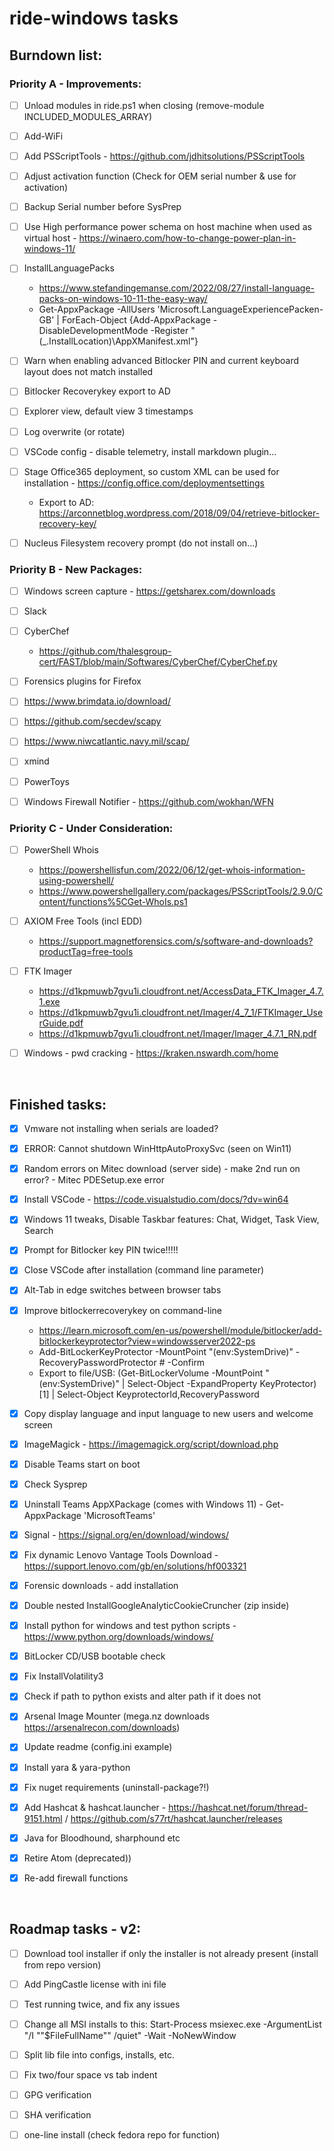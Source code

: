 # ride-windows tasks

## Burndown list:

### Priority A - Improvements:
- [ ] Unload modules in ride.ps1 when closing (remove-module INCLUDED_MODULES_ARRAY)
- [ ] Add-WiFi
- [ ] Add PSScriptTools - https://github.com/jdhitsolutions/PSScriptTools
- [ ] Adjust activation function (Check for OEM serial number & use for activation)
- [ ] Backup Serial number before SysPrep
- [ ] Use High performance power schema on host machine when used as virtual host - https://winaero.com/how-to-change-power-plan-in-windows-11/
- [ ] InstallLanguagePacks
  * https://www.stefandingemanse.com/2022/08/27/install-language-packs-on-windows-10-11-the-easy-way/
  * Get-AppxPackage -AllUsers 'Microsoft.LanguageExperiencePacken-GB' | ForEach-Object {Add-AppxPackage -DisableDevelopmentMode -Register "$($_.InstallLocation)\AppXManifest.xml"}
- [ ] Warn when enabling advanced Bitlocker PIN and current keyboard layout does not match installed  
- [ ] Bitlocker Recoverykey export to AD
- [ ] Explorer view, default view 3 timestamps
- [ ] Log overwrite (or rotate)
- [ ] VSCode config - disable telemetry, install markdown plugin...
- [ ] Stage Office365 deployment, so custom XML can be used for installation - https://config.office.com/deploymentsettings

  * Export to AD: https://arconnetblog.wordpress.com/2018/09/04/retrieve-bitlocker-recovery-key/
- [ ] Nucleus Filesystem recovery prompt (do not install on...)

### Priority B - New Packages:
- [ ] Windows screen capture - https://getsharex.com/downloads
- [ ] Slack
- [ ] CyberChef
  * https://github.com/thalesgroup-cert/FAST/blob/main/Softwares/CyberChef/CyberChef.py
- [ ] Forensics plugins for Firefox
- [ ] https://www.brimdata.io/download/
- [ ] https://github.com/secdev/scapy
- [ ] https://www.niwcatlantic.navy.mil/scap/
- [ ] xmind
- [ ] PowerToys
- [ ] Windows Firewall Notifier - https://github.com/wokhan/WFN


### Priority C - Under Consideration:
- [ ] PowerShell Whois
  * https://powershellisfun.com/2022/06/12/get-whois-information-using-powershell/
  * https://www.powershellgallery.com/packages/PSScriptTools/2.9.0/Content/functions%5CGet-WhoIs.ps1
- [ ] AXIOM Free Tools (incl EDD)
  * https://support.magnetforensics.com/s/software-and-downloads?productTag=free-tools
- [ ] FTK Imager
  * https://d1kpmuwb7gvu1i.cloudfront.net/AccessData_FTK_Imager_4.7.1.exe
  * https://d1kpmuwb7gvu1i.cloudfront.net/Imager/4_7_1/FTKImager_UserGuide.pdf
  * https://d1kpmuwb7gvu1i.cloudfront.net/Imager/Imager_4.7.1_RN.pdf
- [ ] Windows - pwd cracking - https://kraken.nswardh.com/home


&nbsp;

## Finished tasks:
- [x] Vmware not installing when serials are loaded?
- [X] ERROR: Cannot shutdown WinHttpAutoProxySvc (seen on Win11)
- [x] Random errors on Mitec download (server side) - make 2nd run on error? - Mitec PDESetup.exe error
- [x] Install VSCode - https://code.visualstudio.com/docs/?dv=win64
- [x] Windows 11 tweaks, Disable Taskbar features:  Chat, Widget, Task View, Search
- [X] Prompt for Bitlocker key PIN twice!!!!!
- [x] Close VSCode after installation (command line parameter)
- [x] Alt-Tab in edge switches between browser tabs
- [x] Improve bitlockerrecoverykey on command-line
  * https://learn.microsoft.com/en-us/powershell/module/bitlocker/add-bitlockerkeyprotector?view=windowsserver2022-ps
  * Add-BitLockerKeyProtector -MountPoint "$($env:SystemDrive)" -RecoveryPasswordProtector # -Confirm 
  * Export to file/USB: (Get-BitLockerVolume -MountPoint "$($env:SystemDrive)" | Select-Object -ExpandProperty KeyProtector)[1] | Select-Object KeyprotectorId,RecoveryPassword
- [x] Copy display language and input language to new users and welcome screen
- [x] ImageMagick - https://imagemagick.org/script/download.php
- [x] Disable Teams start on boot
- [x] Check Sysprep
- [x] Uninstall Teams AppXPackage (comes with Windows 11) - Get-AppxPackage 'MicrosoftTeams'
- [x] Signal - https://signal.org/en/download/windows/
- [x] Fix dynamic Lenovo Vantage Tools Download - https://support.lenovo.com/gb/en/solutions/hf003321
- [x] Forensic downloads - add installation
- [x] Double nested InstallGoogleAnalyticCookieCruncher (zip inside)
- [x] Install python for windows and test python scripts - https://www.python.org/downloads/windows/
- [x] BitLocker CD/USB bootable check
- [X] Fix InstallVolatility3  
- [x] Check if path to python exists and alter path if it does not
- [x] Arsenal Image Mounter (mega.nz downloads https://arsenalrecon.com/downloads)
- [x] Update readme (config.ini example)
- [x] Install yara & yara-python
- [x] Fix nuget requirements (uninstall-package?!)
- [x] Add Hashcat & hashcat.launcher - https://hashcat.net/forum/thread-9151.html / https://github.com/s77rt/hashcat.launcher/releases
- [x] Java for Bloodhound, sharphound etc
- [x] Retire Atom (deprecated))
- [x] Re-add firewall functions


&nbsp;

## Roadmap tasks - v2:
- [ ] Download tool installer if only the installer is not already present (install from repo version)
- [ ] Add PingCastle license with ini file
- [ ] Test running twice, and fix any issues
- [ ] Change all MSI installs to this: Start-Process msiexec.exe -ArgumentList "/I ""$FileFullName"" /quiet" -Wait -NoNewWindow
- [ ] Split lib file into configs, installs, etc.
- [ ] Fix two/four space vs tab indent
- [ ] GPG verification
- [ ] SHA verification
- [ ] one-line install (check fedora repo for function)

